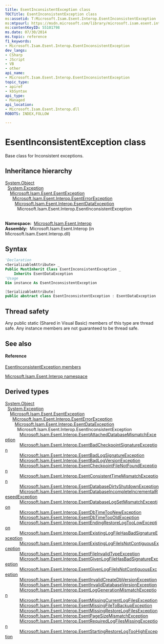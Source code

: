 ```yaml
---
title: EsentInconsistentException class
TOCTitle: EsentInconsistentException class
ms:assetid: T:Microsoft.Isam.Esent.Interop.EsentInconsistentException
ms:mtpsurl: https://msdn.microsoft.com/library/microsoft.isam.esent.interop.esentinconsistentexception(v=EXCHG.10)
ms:contentKeyID: 55101798
ms.date: 07/30/2014
ms.topic: reference
f1_keywords:
- Microsoft.Isam.Esent.Interop.EsentInconsistentException
dev_langs:
- CSharp
- JScript
- VB
- other
api_name: 
- Microsoft.Isam.Esent.Interop.EsentInconsistentException
topic_type: 
- apiref
- kbSyntax
api_type: 
- Managed
api_location: 
- Microsoft.Isam.Esent.Interop.dll
ROBOTS: INDEX,FOLLOW

---
```


# EsentInconsistentException class

Base class for Inconsistent exceptions.

## Inheritance hierarchy

[System.Object](/dotnet/api/system.object)  
  [System.Exception](/dotnet/api/system.exception)  
    [Microsoft.Isam.Esent.EsentException](./esentexception-class.md)  
      [Microsoft.Isam.Esent.Interop.EsentErrorException](./esenterrorexception-class.md)  
        [Microsoft.Isam.Esent.Interop.EsentDataException](./esentdataexception-class.md)  
          Microsoft.Isam.Esent.Interop.EsentInconsistentException  
            

**Namespace:**  [Microsoft.Isam.Esent.Interop](./microsoft.isam.esent.interop-namespace.md)  
**Assembly:**  Microsoft.Isam.Esent.Interop (in Microsoft.Isam.Esent.Interop.dll)

## Syntax

``` vb
'Declaration
<SerializableAttribute> _
Public MustInherit Class EsentInconsistentException _
    Inherits EsentDataException
'Usage
Dim instance As EsentInconsistentException
```

``` csharp
[SerializableAttribute]
public abstract class EsentInconsistentException : EsentDataException
```

## Thread safety

Any public static (Shared in Visual Basic) members of this type are thread safe. Any instance members are not guaranteed to be thread safe.

## See also

#### Reference

[EsentInconsistentException members](./esentinconsistentexception-members.md)

[Microsoft.Isam.Esent.Interop namespace](./microsoft.isam.esent.interop-namespace.md)

## Derived types

[System.Object](/dotnet/api/system.object)  
  [System.Exception](/dotnet/api/system.exception)  
    [Microsoft.Isam.Esent.EsentException](./esentexception-class.md)  
      [Microsoft.Isam.Esent.Interop.EsentErrorException](./esenterrorexception-class.md)  
        [Microsoft.Isam.Esent.Interop.EsentDataException](./esentdataexception-class.md)  
          Microsoft.Isam.Esent.Interop.EsentInconsistentException  
            [Microsoft.Isam.Esent.Interop.EsentAttachedDatabaseMismatchException](dn334236\(v=exchg.10\).md)  
            [Microsoft.Isam.Esent.Interop.EsentBadCheckpointSignatureException](dn273995\(v=exchg.10\).md)  
            [Microsoft.Isam.Esent.Interop.EsentBadLogSignatureException](dn274072\(v=exchg.10\).md)  
            [Microsoft.Isam.Esent.Interop.EsentBadLogVersionException](dn274023\(v=exchg.10\).md)  
            [Microsoft.Isam.Esent.Interop.EsentCheckpointFileNotFoundException](dn274140\(v=exchg.10\).md)  
            [Microsoft.Isam.Esent.Interop.EsentConsistentTimeMismatchException](dn274215\(v=exchg.10\).md)  
            [Microsoft.Isam.Esent.Interop.EsentDatabaseDirtyShutdownException](dn334290\(v=exchg.10\).md)  
            [Microsoft.Isam.Esent.Interop.EsentDatabaseIncompleteIncrementalReseedException](dn334412\(v=exchg.10\).md)  
            [Microsoft.Isam.Esent.Interop.EsentDatabaseLogSetMismatchException](dn334359\(v=exchg.10\).md)  
            [Microsoft.Isam.Esent.Interop.EsentDbTimeTooNewException](dn334407\(v=exchg.10\).md)  
            [Microsoft.Isam.Esent.Interop.EsentDbTimeTooOldException](dn274245\(v=exchg.10\).md)  
            [Microsoft.Isam.Esent.Interop.EsentEndingRestoreLogTooLowException](dn274239\(v=exchg.10\).md)  
            [Microsoft.Isam.Esent.Interop.EsentExistingLogFileHasBadSignatureException](dn274318\(v=exchg.10\).md)  
            [Microsoft.Isam.Esent.Interop.EsentExistingLogFileIsNotContiguousException](dn274260\(v=exchg.10\).md)  
            [Microsoft.Isam.Esent.Interop.EsentFileInvalidTypeException](dn274337\(v=exchg.10\).md)  
            [Microsoft.Isam.Esent.Interop.EsentGivenLogFileHasBadSignatureException](dn350421\(v=exchg.10\).md)  
            [Microsoft.Isam.Esent.Interop.EsentGivenLogFileIsNotContiguousException](dn350479\(v=exchg.10\).md)  
            [Microsoft.Isam.Esent.Interop.EsentInvalidCreateDbVersionException](dn319468\(v=exchg.10\).md)  
            [Microsoft.Isam.Esent.Interop.EsentInvalidDatabaseVersionException](dn319486\(v=exchg.10\).md)  
            [Microsoft.Isam.Esent.Interop.EsentLogGenerationMismatchException](dn334564\(v=exchg.10\).md)  
            [Microsoft.Isam.Esent.Interop.EsentMissingCurrentLogFilesException](dn334701\(v=exchg.10\).md)  
            [Microsoft.Isam.Esent.Interop.EsentMissingFileToBackupException](dn334656\(v=exchg.10\).md)  
            [Microsoft.Isam.Esent.Interop.EsentMissingRestoreLogFilesException](dn334755\(v=exchg.10\).md)  
            [Microsoft.Isam.Esent.Interop.EsentPageSizeMismatchException](dn319780\(v=exchg.10\).md)  
            [Microsoft.Isam.Esent.Interop.EsentRequiredLogFilesMissingException](dn350548\(v=exchg.10\).md)  
            [Microsoft.Isam.Esent.Interop.EsentStartingRestoreLogTooHighException](dn334858\(v=exchg.10\).md)
